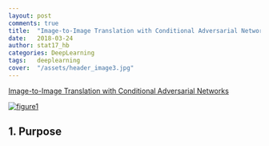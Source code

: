```yaml
---
layout: post
comments: true
title:  "Image-to-Image Translation with Conditional Adversarial Networks"
date:   2018-03-24
author: stat17_hb
categories: DeepLearning
tags:	deeplearning
cover:  "/assets/header_image3.jpg"
---
```


[Image-to-Image Translation with Conditional Adversarial Networks][article]

<a href="http://github.com/stat17-hb/stat17-hb.github.io/blob/master/assets/pix2pix/figure1.png" data-lightbox="pix2pix" data-title="figure1">
  <img src="http://github.com/stat17-hb/stat17-hb.github.io/blob/master/assets/pix2pix/figure1.png" title="figure1">
</a>


## 1. Purpose

[article]: https://phillipi.github.io/pix2pix/